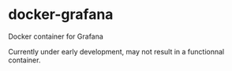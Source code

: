 # docker-grafana
Docker container for Grafana

Currently under early development, may not result in a functionnal container.
